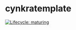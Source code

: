 # cynkratemplate

[![Lifecycle: maturing](https://img.shields.io/badge/lifecycle-maturing-blue.svg)](https://www.tidyverse.org/lifecycle/#maturing)
